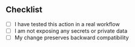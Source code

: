 ## Checklist

- [ ] I have tested this action in a real workflow
- [ ] I am not exposing any secrets or private data
- [ ] My change preserves backward compatibility
